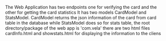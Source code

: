 The Web Application has two endpoints one for verifying the card and the other for getting the card statistics
It has two models CardModel and StatsModel.
CardModel returns the json information of the card from card table in the database
while StatsModel does so for stats table,
the root directory/package of the web app is 'com.vela'
there are two html files cardInfo.html and showstats.html for displaying the information to the cliens
